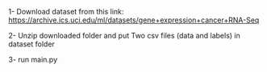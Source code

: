 1- Download dataset from this link: https://archive.ics.uci.edu/ml/datasets/gene+expression+cancer+RNA-Seq

2- Unzip downloaded folder and put Two csv files (data and labels) in dataset folder

3- run main.py